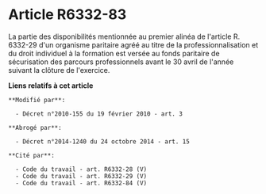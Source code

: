 # Article R6332-83

La partie des disponibilités mentionnée au premier alinéa de l'article R. 6332-29 d'un organisme paritaire agréé au titre de
la professionnalisation et du droit individuel à la formation est versée au   fonds paritaire de sécurisation des parcours
professionnels avant le 30 avril de l'année suivant la clôture de l'exercice.

**Liens relatifs à cet article**

	**Modifié par**:

	  - Décret n°2010-155 du 19 février 2010 - art. 3

	**Abrogé par**:

	  - Décret n°2014-1240 du 24 octobre 2014 - art. 15

	**Cité par**:

	  - Code du travail - art. R6332-28 (V)
	  - Code du travail - art. R6332-29 (V)
	  - Code du travail - art. R6332-84 (V)
